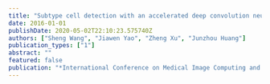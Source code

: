 ```yaml
---
title: "Subtype cell detection with an accelerated deep convolution neural network"
date: 2016-01-01
publishDate: 2020-05-02T22:10:23.575740Z
authors: ["Sheng Wang", "Jiawen Yao", "Zheng Xu", "Junzhou Huang"]
publication_types: ["1"]
abstract: ""
featured: false
publication: "*International Conference on Medical Image Computing and Computer-Assisted Intervention*"
---
```


